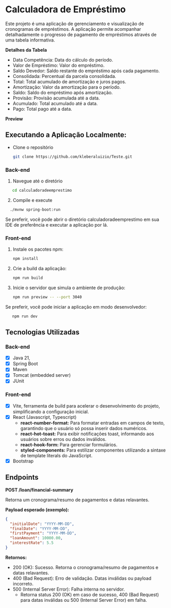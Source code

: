 # Calculadora de Empréstimo
Este projeto é uma aplicação de gerenciamento e visualização de cronogramas de empréstimos. A aplicação permite acompanhar detalhadamente o progresso de pagamento de empréstimos através de uma tabela informativa.

**Detalhes da Tabela**
- Data Competência: Data do cálculo do período.
- Valor de Empréstimo: Valor do empréstimo.
- Saldo Devedor: Saldo restante do empréstimo após cada pagamento.
- Consolidada: Percentual da parcela consolidada.
- Total: Total acumulado de amortização e juros pagos.
- Amortização: Valor da amortização para o período.
- Saldo: Saldo do empréstimo após amortização.
- Provisão: Provisão acumulada até a data.
- Acumulado: Total acumulado até a data.
- Pago: Total pago até a data.

**Preview**


## Executando a Aplicação Localmente:

- Clone o repositório
   ```sh
   git clone https://github.com/kleberaluizio/Teste.git
   ```
### Back-end
1. Navegue até o diretório
```sh
   cd calculadoradeemprestimo
 ```
2. Compile e execute
 ```sh
   ./mvnw spring-boot:run
 ```
Se preferir, você pode abrir o diretório calculadoradeemprestimo em sua IDE de preferência e executar a aplicação por lá.
### Front-end
1. Instale os pacotes npm:
   ```sh
   npm install
   ```
2. Crie a build da aplicação:
   ```sh
   npm run build
   ```
3. Inicie o servidor que simula o ambiente de produção:
   ```sh
   npm run preview -- --port 3040
   ```
Se preferir, você pode iniciar a aplicação em modo desenvolvedor:
```sh
   npm run dev
   ```
## Tecnologias Utilizadas
### Back-end
- [x] Java 21,
- [x] Spring Boot
- [x] Maven
- [x] Tomcat (embedded server)
- [x] JUnit

### Front-end
- [x] Vite, ferramenta de build para acelerar o desenvolvimento do projeto, simplificando a configuração inicial.
- [x] React (Javascript, Typescript)
	* **react-number-format:** Para formatar entradas em campos de texto, garantindo que o usuário só possa inserir dados numéricos.
	* **react-hot-toast:** Para exibir notificações toast, informando aos usuários sobre erros ou dados inválidos.
  	* **react-hook-form:**  Para gerenciar formulários.
  	* **styled-components:** Para estilizar componentes utilizando a sintaxe de template literals do JavaScript.
- [x] Bootstrap

## Endpoints
**POST /loan/financial-summary**

Retorna um cronograma/resumo de pagamentos e datas relavantes.
  
**Payload esperado (exemplo):**

```json
{
  "initialDate": "YYYY-MM-DD",
  "finalDate": "YYYY-MM-DD",
  "firstPayment": "YYYY-MM-DD",
  "loanAmount": 10000.00,
  "interestRate": 5.5
}
```

**Retornos:**
  * 200 (OK): Sucesso. Retorna o cronograma/resumo de pagamentos e datas relavantes.
  * 400 (Bad Request): Erro de validação. Datas inválidas ou payload incorreto.
  * 500 (Internal Server Error): Falha interna no servidor.
	* Retorna status 200 (OK) em caso de sucesso, 400 (Bad Request) para datas inválidas ou 500 (Internal Server Error) em falha.

